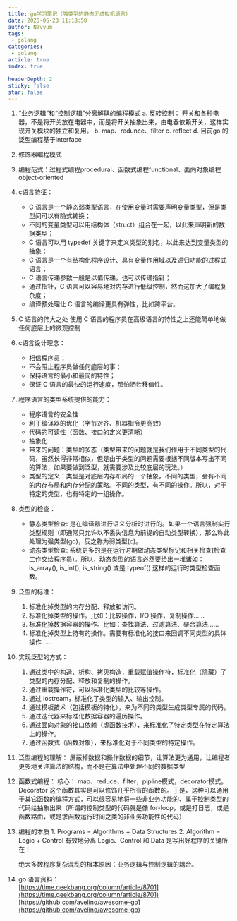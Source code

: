 ```yaml
---
title: go学习笔记（强类型的静态无虚拟机语言）
date: 2025-06-23 11:18:58
author: Navyum
tags: 
 - golang
categories: 
 - golang
article: true
index: true

headerDepth: 2
sticky: false
star: false
---
```


1. “业务逻辑”和“控制逻辑”分离解耦的编程模式
    a. 反转控制：  开关和各种电器，不是将开关放在电器中，而是将开关抽象出来，由电器依赖开关，这样实现开关模块的独立和复用。
    b. map、redunce、filter
    c. reflect
    d. 目前go 的泛型编程基于interface

2. 修饰器编程模式
3. 编程范式：过程式编程procedural、函数式编程functional、面向对象编程object-oriented
4. c语言特征：
    * C 语言是一个静态弱类型语言，在使用变量时需要声明变量类型，但是类型间可以有隐式转换；
    * 不同的变量类型可以用结构体（struct）组合在一起，以此来声明新的数据类型；
    * C 语言可以用 typedef 关键字来定义类型的别名，以此来达到变量类型的抽象；
    * C 语言是一个有结构化程序设计、具有变量作用域以及递归功能的过程式语言；
    * C 语言传递参数一般是以值传递，也可以传递指针；
    * 通过指针，C 语言可以容易地对内存进行低级控制，然而这加大了编程复杂度；
    * 编译预处理让 C 语言的编译更具有弹性，比如跨平台。
5. C 语言的伟大之处
   使用 C 语言的程序员在高级语言的特性之上还能简单地做任何底层上的微观控制
6. c语言设计理念：
    * 相信程序员；
    * 不会阻止程序员做任何底层的事；
    * 保持语言的最小和最简的特性；
    * 保证 C 语言的最快的运行速度，那怕牺牲移值性。
7. 程序语言的类型系统提供的能力：
    * 程序语言的安全性
    * 利于编译器的优化（字节对齐、机器指令更高效）
    * 代码的可读性（函数、接口的定义更清晰）
    * 抽象化
    * 带来的问题：类型的多态（类型带来的问题就是我们作用于不同类型的代码，虽然长得非常相似，但是由于类型的问题需要根据不同版本写出不同的算法，如果要做到泛型，就需要涉及比较底层的玩法。）
    * 类型的定义：类型是对底层内存布局的一个抽象，不同的类型，会有不同的内存布局和内存分配的策略。不同的类型，有不同的操作。所以，对于特定的类型，也有特定的一组操作。
8. 类型的检查：
    * 静态类型检查:  是在编译器进行语义分析时进行的。如果一个语言强制实行类型规则（即通常只允许以不丢失信息为前提的自动类型转换），那么称此处理为强类型(go)，反之称为弱类型(c)。
    * 动态类型检查: 系统更多的是在运行时期做动态类型标记和相关检查(检查工作交给程序员)。所以，动态类型的语言必然要给出一堆诸如：is_array(), is_int(), is_string() 或是 typeof() 这样的运行时类型检查函数。
9. 泛型的标准：
    1. 标准化掉类型的内存分配、释放和访问。
    2. 标准化掉类型的操作。比如：比较操作，I/O 操作，复制操作……
    3. 标准化掉数据容器的操作。比如：查找算法、过滤算法、聚合算法……
    4. 标准化掉类型上特有的操作。需要有标准化的接口来回调不同类型的具体操作……
10. 实现泛型的方式：
    1. 通过类中的构造、析构、拷贝构造，重载赋值操作符，标准化（隐藏）了类型的内存分配、释放和复制的操作。
    2. 通过重载操作符，可以标准化类型的比较等操作。
    3. 通过 iostream，标准化了类型的输入、输出控制。
    4. 通过模板技术（包括模板的特化），来为不同的类型生成类型专属的代码。
    5. 通过迭代器来标准化数据容器的遍历操作。
    6. 通过面向对象的接口依赖（虚函数技术），来标准化了特定类型在特定算法上的操作。
    7. 通过函数式（函数对象），来标准化对于不同类型的特定操作。
11. 泛型编程的理解：
 屏蔽掉数据和操作数据的细节，让算法更为通用，让编程者更多地关注算法的结构，而不是在算法中处理不同的数据类型

12. 函数式编程：
核心： map、reduce、filter，pipline模式，decorator模式。
      Decorator 这个函数其实是可以修饰几乎所有的函数的。于是，这种可以通用于其它函数的编程方式，可以很容易地将一些非业务功能的、属于控制类型的代码给抽象出来（所谓的控制类型的代码就是像 for-loop，或是打日志，或是函数路由，或是求函数运行时间之类的非业务功能性的代码）

13.  编程的本质
    1. Programs = Algorithms + Data Structures
    2. Algorithm = Logic + Control
有效地分离 Logic、Control 和 Data 是写出好程序的关键所在！

       绝大多数程序复杂混乱的根本原因：业务逻辑与控制逻辑的耦合。

14. go 语言资料：  
    [https://time.geekbang.org/column/article/8701](https://time.geekbang.org/column/article/8701)
    [https://github.com/avelino/awesome-go](https://github.com/avelino/awesome-go)